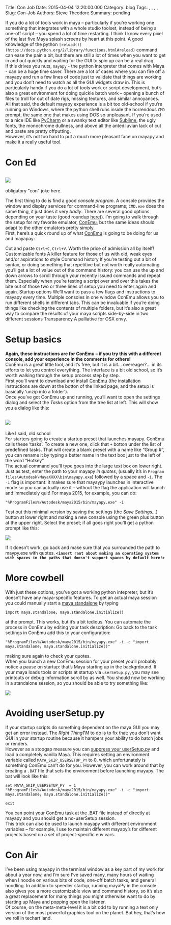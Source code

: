 Title: Con Job
Date: 2015-04-04 12:20:00.000
Category: blog
Tags: , , , , 
Slug: Con-Job
Authors: Steve Theodore
Summary: pending

  
If you do a lot of tools work in maya – particularly if you’re working one something that integrates with a whole studio toolset, instead of being a one-off script – you spend a lot of time restarting. I think I know every pixel of the last five Maya splash screens by heart at this point. A good knowledge of the python `[reload()](https://docs.python.org/2/library/functions.html#reload)` command can ease the pain a bit, but there are still a lot of times when you want to get in and out quickly and waiting for the GUI to spin up can be a real drag.  
If this drives you nuts, `mayapy` \- the python interpreter that comes with Maya - can be a huge time saver. There are a lot of cases where you can fire off a mayapy and run a few lines of code just to validate that things are working and you don’t need to watch as all the GUI widgets draw in. This is particularly handy if you do a lot of tools work or script development, but’s also a great environment for doing quickie batch work – opening a bunch of files to troll for out of date rigs, missing textures, and similar annoyances.  
All that said, the default mayapy experience is a bit too old-school if you’re running on Windows, where the python shell runs inside the horrendous `CMD` prompt, the same one that makes using DOS so unpleasant. If you’re used to a nice IDE like [PyCharm](https://www.jetbrains.com/pycharm/) or a swanky text editor like [Sublime](http://www.sublimetext.com/3), the ugly fonts, the monochrome dullness, and above all the antediluvian lack of cut and paste are pretty offputting.  
However, it’s not too hard to put a much more pleasant face on mayapy and make it a really useful tool.  
  


# [](https://www.blogger.com/blogger.g?blogID=3596910715538761404#con-ed)Con Ed

[![](http://www.top10films.co.uk/img/conair_cage.jpg)](http://www.top10films.co.uk/img/conair_cage.jpg)  
---  
obligatory "con" joke here.  
  
The first thing to do is find a good _console program_. A console provides the window and display services for command-line programs; `CMD.exe` does the same thing, it just does it very _badly_. There are several good options depending on your taste (good roundup [here](http://www.nextofwindows.com/4-better-windows-console-tools-alternatives-to-windows-built-in-command-prompt/))). I’m going to walk through the setup for my favorite emulator, [ConEmu](http://conemu.github.io/), but the same ideas should adapt to the other emulators pretty simply.  
First, here’s a quick round up of what [ConEmu](http://conemu.github.io/) is going to be doing for us and mayapay:  


Cut and paste
    `Ctrl+C`, `Ctrl+V`. Worth the price of admission all by itself!
Customizable fonts
    A killer feature for those of us with old, weak eyes and/or aspirations to style
Command history
    If you’re testing out a bit of syntax, or doing something that repetitive but not worth really automating you’ll get a lot of value out of the command history: you can use the up and down arrows to scroll through your recently issued commands and repeat them. Especially when you’re testing a script over and over this takes the bite out of those two or three lines of setup you need to enter again and again.
Startup options
    We’ll want to pass a few flags and instructions to mayapy every time.
Multiple consoles in one window
    ConEmu allows you to run different shells in different tabs. This can be invaluable if you’re doing things like checking the contents of multiple folders, but it’s also a great way to compare the results of your maya scripts side-by-side in two different sessions
Transparency
    A palliative for OSX envy.

# [](https://www.blogger.com/blogger.g?blogID=3596910715538761404#setup-basics)Setup basics

**Again, these instructions are for ConEmu – if you try this with a different console, add your experience in the comments for others!**  
ConEmu is a great little tool, and it’s free, but it is a bit… overeager?… in its efforts to let you control everything. The interface is a bit old school, so it’s worth walking through the setup process step by step.  
First you’ll want to download and install [ConEmu](http://conemu.github.io/) (the installation instructions are down at the botton of the linked page, and the setup is basically ‘unzip into a folder’).   
Once you’ve got ConEmu up and running, you’ll want to open the settings dialog and select the _Tasks_ option from the tree list at left. This will show you a dialog like this:  
  
[![](http://3.bp.blogspot.com/-w0mbodm7rfY/VSAucMI2xPI/AAAAAAABLnI/0y0424YSh94/s1600/conemu_1.jpg)](http://3.bp.blogspot.com/-w0mbodm7rfY/VSAucMI2xPI/AAAAAAABLnI/0y0424YSh94/s1600/conemu_1.jpg)  
---  
Like I said, old school  
For starters going to create a startup preset that launches mayapy. ConEmu calls these ‘tasks’. To create a new one, click that `+` botton under the list of predefined tasks. That will create a blank preset with a name like “Group #”, you can rename it by typing a better name in the text box just to the left of the word “Hotkey”.   
The actual command you’ll type goes into the large text box on lower right. Just as test, enter the path to your mayapy _in quotes_, (usually it’s in `Program files\Autodesk\MayaXXXX\bin\mayapy.exe`) followed by a space and `-i`. The `-i` flag is important: it makes sure that mayaypy launches in interactive mode so you can actually use it – without the flag the application will launch and immediately quit! For maya 2015, for example, you can do:  

    
    
    "%ProgramFiles%/Autodesk/maya2015/bin/mayapy.exe" -i  
    

Test out this minimal version by saving the settings (the _Save Settings…_) button at lower right and making a new console using the green plus button at the upper right. Select the preset; if all goes right you’ll get a python prompt like this:  
  


[![](http://4.bp.blogspot.com/-6SwtLYQpf7s/VSAuvIdPHDI/AAAAAAABLnQ/gtXK892tdFs/s1600/conemu_2.jpg)](http://4.bp.blogspot.com/-6SwtLYQpf7s/VSAuvIdPHDI/AAAAAAABLnQ/gtXK892tdFs/s1600/conemu_2.jpg)

  
  
If it doesn’t work, go back and make sure that you surrounded the path to maypy.exe with quotes. **`<insert rant about making an operating system with spaces in the paths that doesn't support spaces by default here!>`**   


# [](https://www.blogger.com/blogger.g?blogID=3596910715538761404#more-cowbell)More cowbell

With just these options, you’ve got a working python intepreter, but it’s doesn’t have any maya-specific features. To get an actual maya session you could manually start a [maya standalone](http://techartsurvival.blogspot.com/2014/04/earth-calling-mayastandalone.html) by typing  

    
    
    import maya.standalone; maya.standalone.initialize()  
    

at the prompt. This works, but it’s a bit tedious. You can automate the process in ConEmu by editing your task description: Go back to the task settings in ConEmu add this to your configuration:  

    
    
    "%ProgramFiles%/Autodesk/maya2015/bin/mayapy.exe" -i -c "import maya.standalone; maya.standalone.initialize()"  
    

making sure again to check your quotes.   
When you launch a new ConEmu session for your preset you’ll probably notice a pause on startup: that’s Maya starting up in the backgrdound. If your maya loads tools or scripts at startup via `userSetup.py`, you may see printouts or debug information scroll by as well. You should now be working in a standalone session, so you should be able to try something like:  
  


[![](http://3.bp.blogspot.com/-ncaJyLvqczY/VSAuvALxi_I/AAAAAAABLnU/64gr2WRWkdo/s1600/conemu3.jpg)](http://3.bp.blogspot.com/-ncaJyLvqczY/VSAuvALxi_I/AAAAAAABLnU/64gr2WRWkdo/s1600/conemu3.jpg)

  


# [](https://www.blogger.com/blogger.g?blogID=3596910715538761404#avoiding-usersetuppy)Avoiding userSetup.py

If your startup scripts do something dependent on the maya GUI you may get an error instead. The _Right ThingTM_ to do is to fix that: you don’t want GUI in your startup routine because it hampers your ability to do batch jobs or renders.   
However as a stopgap measure you can [suppress your userSetup.py](http://techartsurvival.blogspot.com/2014/05/no-soup-for-you-usersetuppy.html) and load a completely vanilla Maya. This requires setting an environment variable called `MAYA_SKIP_USERSETUP_PY` to 0, which unfortunately is something ConEmu can’t do for you. However, you can work around that by creating a `.BAT` file that sets the environment before launching mayapy. The bat will look like this:  

    
    
    set MAYA_SKIP_USERSETUP_PY  = 1  
    "%ProgramFiles%/Autodesk/maya2015/bin/mayapy.exe" -i -c "import maya.standalone; maya.standalone.initialize()"  
      
    exit  
    

You can point your ConEmu task at the .BAT file instead of directly at mayapy and you should get a no-userSetup session.   
This trick can also be used to launch mayapy with different environment variables – for example, I use to maintain different mayapy’s for different projects based on a set of project-specific env vars.  


# [](https://www.blogger.com/blogger.g?blogID=3596910715538761404#con-air)Con Air

I’ve been using mayapy in the terminal window as a key part of my work for about a year now, and I’m sure I’ve saved many, many hours of waiting when I noodle on various bits of code, one-off batch tasks, and general noodling. In addition to speedier startup, running mayaPy in the console also gives you a more customizable view and command history, so it’s also a great replacement for many things you might otherwise want to do by starting up Maya and popping open the listener.   
Of course, on the meta-meta-level it is a bit odd to by running a text only version of the most powerful graphics tool on the planet. But hey, that’s how we roll in techart land.

